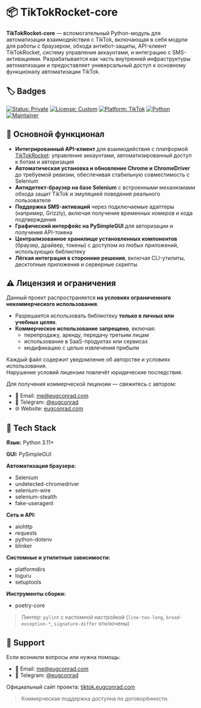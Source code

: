 
# 📦 TikTokRocket-core

**TikTokRocket-core** — вспомогательный Python-модуль для автоматизации взаимодействия с TikTok, включающая в себя модули для работы с браузером, обхода антибот-защиты, API-клиент TikTokRocket, систему управления аккаунтами, и интеграцию с SMS-активациями. Разрабатывается как часть внутренней инфраструктуры автоматизации и предоставляет универсальный доступ к основному функционалу автоматизации TikTok.
## 🏷 Badges

[![Status: Private](https://img.shields.io/badge/status-private-critical.svg)](https://eugconrad.com)
[![License: Custom](https://img.shields.io/badge/license-restricted-red.svg)](https://eugconrad.com/license)
[![Platform: TikTok](https://img.shields.io/badge/platform-tiktok-black.svg?logo=tiktok)](https://tiktok.eugconrad.com)
[![Python](https://img.shields.io/badge/python-3.11%2B-blue.svg)](https://www.python.org/)
[![Maintainer](https://img.shields.io/badge/maintainer-@eugconrad-blueviolet.svg)](https://t.me/eugconrad)
## 🚀 Основной функционал

- **Интегрированный API-клиент** для взаимодействия с платформой [TikTokRocket](https://tiktok.eugconrad.com): управление аккаунтами, автоматизированный доступ к ботам и авторизация
- **Автоматическая установка и обновление Chrome и ChromeDriver** до требуемой ревизии, обеспечивая стабильную совместимость с Selenium
- **Антидетект-браузер на базе Selenium** с встроенными механизмами обхода защит TikTok и эмуляцией поведения реального пользователя
- **Поддержка SMS-активаций** через подключаемые адаптеры (например, Grizzly), включая получение временных номеров и кода подтверждения
- **Графический интерфейс на PySimpleGUI** для авторизации и получения API-токена
- **Централизованное хранилище установленных компонентов** (браузер, драйвер, токены) с доступом из любых приложений, использующих библиотеку
- **Лёгкая интеграция в сторонние решения**, включая CLI-утилиты, десктопные приложения и серверные скрипты
## ⚠️ Лицензия и ограничения

Данный проект распространяется **на условиях ограниченного некоммерческого использования**.

- Разрешается использовать библиотеку **только в личных или учебных целях**.
- **Коммерческое использование запрещено**, включая:
    - перепродажу, аренду, передачу третьим лицам
    - использование в SaaS-продуктах или сервисах
    - модификацию с целью извлечения прибыли

Каждый файл содержит уведомление об авторстве и условиях использования.  
Нарушение условий лицензии повлечёт юридические последствия.

Для получения коммерческой лицензии — свяжитесь с автором:

- 📧 Email: [me@eugconrad.com](mailto:me@eugconrad.com)
- 💬 Telegram: [@eugconrad](https://t.me/eugconrad)
- 🌐 Website: [eugconrad.com](https://eugconrad.com)
## 🧰 Tech Stack

**Язык:** Python 3.11+

**GUI:** PySimpleGUI

**Автоматизация браузера:**
- Selenium
- undetected-chromedriver
- selenium-wire
- selenium-stealth
- fake-useragent

**Сеть и API:**
- aiohttp
- requests
- python-dotenv
- blinker

**Системные и утилитные зависимости:**
- platformdirs
- loguru
- setuptools

**Инструменты сборки:**
- poetry-core

> Линтер: `pylint` с кастомной настройкой (`line-too-long`, `broad-exception-*`, `signature-differ` отключены)
## 🛟 Support

Если возникли вопросы или нужна помощь:

- 📧 Email: [me@eugconrad.com](mailto:me@eugconrad.com)
- 💬 Telegram: [@eugconrad](https://t.me/eugconrad)

Официальный сайт проекта: [tiktok.eugconrad.com](https://tiktok.eugconrad.com)

> Коммерческая поддержка доступна по договорённости.
